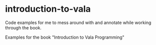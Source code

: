 # introduction-to-vala

Code examples for me to mess around with and annotate
while working through the book.

Examples for the book "Introduction to Vala Programming"
